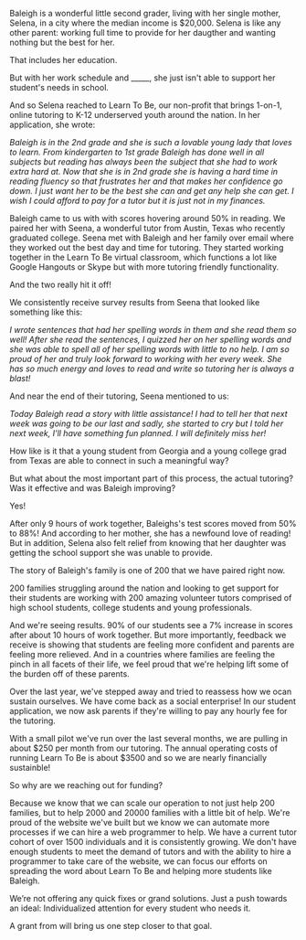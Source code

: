 Baleigh is a wonderful little second grader, living with her single mother, Selena, in a city where the median income is $20,000.  Selena is like any other parent: working full time to provide for her daugther and wanting nothing but the best for her. 

That includes her education. 

But with her work schedule and _____, she just isn't able to support her student's needs in school. 

And so Selena reached to Learn To Be, our non-profit that brings 1-on-1, online tutoring to K-12 underserved youth around the nation. In her application, she wrote:

*Baleigh is in the 2nd grade and she is such a lovable young lady that loves to learn. From kindergarten to 1st grade Baleigh has done well in all subjects but reading has always been the subject that she had to work extra hard at. Now that she is in 2nd grade she is having a hard time in reading fluency so that frustrates her and that makes her confidence go down. I just want her to be the best she can and get any help she can get. I wish I could afford to pay for a tutor but it is just not in my finances.*

Baleigh came to us with with scores hovering around 50% in reading. We paired her with Seena, a wonderful tutor from Austin, Texas who recently graduated college. Seena met with Baleigh and her family over email where they worked out the best day and time for tutoring. They started working together in the Learn To Be virtual classroom, which functions a lot like Google Hangouts or Skype but with more tutoring friendly functionality. 

And the two really hit it off!

We consistently receive survey results from Seena that looked like something like this: 

*I wrote sentences that had her spelling words in them and she read them so well! After she read the sentences, I quizzed her on her spelling words and she was able to spell all of her spelling words with little to no help. I am so proud of her and truly look forward to working with her every week. She has so much energy and loves to read and write so tutoring her is always a blast!*

And near the end of their tutoring, Seena mentioned to us: 

*Today Baleigh read a story with little assistance! I had to tell her that next week was going to be our last and sadly, she started to cry but I told her next week, I'll have something fun planned. I will definitely miss her!*

How like is it that a young student from Georgia and a young college grad from Texas are able to connect in such a meaningful way? 

But what about the most important part of this process, the actual tutoring? Was it effective and was Baleigh improving? 

Yes!

After only 9 hours of work together, Baleighs's test scores moved from 50% to 88%! And according to her mother, she has a newfound love of reading! But in addition, Selena also felt relief from knowing that her daughter was getting the school support she was unable to provide. 

The story of Baleigh's family is one of 200 that we have paired right now. 

200 families struggling around the nation and looking to get support for their students are working with 200 amazing volunteer tutors comprised of high school students, college students and young professionals. 

And we're seeing results. 90% of our students see a 7% increase in scores after about 10 hours of work together. But more importantly, feedback we receive is showing that students are feeling more confident and parents are feeling more relieved. And in a countries where families are feeling the pinch in all facets of their life, we feel proud that we're helping lift some of the burden off of these parents. 

Over the last year, we've stepped away and tried to reassess how we ocan sustain ourselves. We have come back as a social enterprise! In our student application, we now ask parents if they're willing to pay any hourly fee for the tutoring. 

With a small pilot we've run over the last several months, we are pulling in about $250 per month from our tutoring. The annual operating costs of running Learn To Be is about $3500 and so we are nearly financially sustainble!

So why are we reaching out for funding? 

Because we know that we can scale our operation to not just help 200 families, but to help 2000 and 20000 families with a little bit of help. We're proud of the website we've built but we know we can automate more processes if we can hire a web programmer to help. We have a current tutor cohort of over 1500 individuals and it is consistently growing. We don't have enough students to meet the demand of tutors and with the ability to hire a programmer to take care of the website, we can focus our efforts on spreading the word about Learn To Be and helping more students like Baleigh. 

We’re not offering any quick fixes or grand solutions. Just a push towards an ideal: Individualized attention for every student who needs it.

A grant from <INSERT> will bring us one step closer to that goal. 


